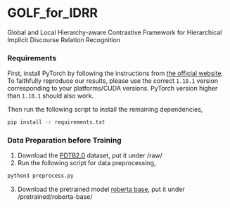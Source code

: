 # GOLF_for_IDRR
Global and Local Hierarchy-aware Contrastive Framework for Hierarchical Implicit Discourse Relation Recognition

### Requirements

First, install PyTorch by following the instructions from [the official website](https://pytorch.org). To faithfully reproduce our results, please use the correct `1.10.1` version corresponding to your platforms/CUDA versions. PyTorch version higher than `1.10.1` should also work. 

Then run the following script to install the remaining dependencies,

```bash
pip install -r requirements.txt
```

### Data Preparation before Training

1. Download the [PDTB2.0](https://github.com/cgpotts/pdtb2) dataset, put it under /raw/
2. Run the following script for data preprocessing,
```bash
python3 preprocess.py
```
3. Download the pretrained model [roberta base](https://huggingface.co/roberta-base/tree/main), put it under /pretrained/roberta-base/
